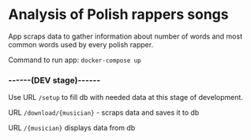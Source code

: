 # Analysis of Polish rappers songs

App scraps data to gather information about number of words and most common words used by every polish rapper.

Command to run app: `docker-compose up`

### ------(DEV stage)------

Use URL `/setup` to fill db with needed data at this stage of development.

URL `/download/{musician}` - scraps data and saves it to db

URL `/{musician}` displays data from db

